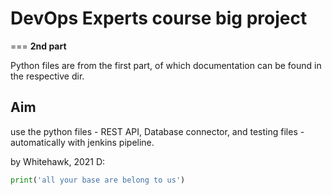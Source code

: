 # DevOps Experts course big project
===
**2nd part**

Python files are from the first part,
of which documentation can be found in the 
respective dir.
 
## Aim

use the python files - REST API, Database connector,
and testing files - automatically with jenkins pipeline.

by Whitehawk, 2021 D:

```python
print('all your base are belong to us')
```
